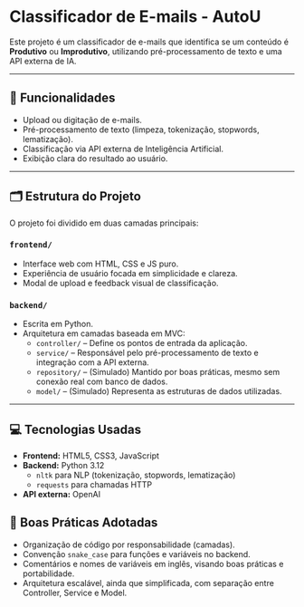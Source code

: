 # Classificador de E-mails - AutoU

Este projeto é um classificador de e-mails que identifica se um conteúdo é **Produtivo** ou **Improdutivo**, utilizando pré-processamento de texto e uma API externa de IA.

---

## 🧠 Funcionalidades

- Upload ou digitação de e-mails.
- Pré-processamento de texto (limpeza, tokenização, stopwords, lematização).
- Classificação via API externa de Inteligência Artificial.
- Exibição clara do resultado ao usuário.

---

## 🗂️ Estrutura do Projeto

O projeto foi dividido em duas camadas principais:

### `frontend/`

- Interface web com HTML, CSS e JS puro.
- Experiência de usuário focada em simplicidade e clareza.
- Modal de upload e feedback visual de classificação.

### `backend/`

- Escrita em Python.
- Arquitetura em camadas baseada em MVC:
  - `controller/` – Define os pontos de entrada da aplicação.
  - `service/` – Responsável pelo pré-processamento de texto e integração com a API externa.
  - `repository/` – (Simulado) Mantido por boas práticas, mesmo sem conexão real com banco de dados.
  - `model/` – (Simulado) Representa as estruturas de dados utilizadas.

---

## 💻 Tecnologias Usadas

- **Frontend:** HTML5, CSS3, JavaScript
- **Backend:** Python 3.12
  - `nltk` para NLP (tokenização, stopwords, lematização)
  - `requests` para chamadas HTTP
- **API externa:** OpenAI

## 🧼 Boas Práticas Adotadas

- Organização de código por responsabilidade (camadas).
- Convenção `snake_case` para funções e variáveis no backend.
- Comentários e nomes de variáveis em inglês, visando boas práticas e portabilidade.
- Arquitetura escalável, ainda que simplificada, com separação entre Controller, Service e Model.
